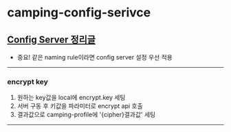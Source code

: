 # camping-config-serivce

[Config Server 정리글](https://song8420.tistory.com/422)
---
* 중요! 같은 naming rule이라면 config server 설정 우선 적용

---

### encrypt key
1. 원하는 key값을 local에 encrypt.key 세팅
2. 서버 구동 후 키값을 파라미터로 encrypt api 호출
3. 결과값으로 camping-profile에 '{cipher}결과값' 세팅

---